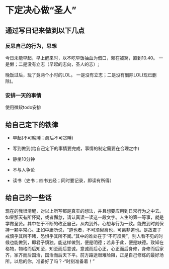 # 下定决心做“圣人”

## 通过写日记来做到以下几点

### 反思自己的行为，思想

今日未能早起，早上醒来时，以不吃早饭抽血为借口，赖在被窝，直到10.40。
一是懒；二是没有立志（早起的志向，圣人的志）;

晚饭过后，玩了竟两个小时的LOL。
一是没有立志；二是没有删除LOL(现已删除)。

### 安排一天的事情

使用微软todo安排

## 给自己定下的铁律

- 早起(不可晚睡；醒后不可贪睡)

- 写到做到(给自己定下的事情要完成，事情的制定需要在合理之中)

- 静坐10分钟

- 不与人争论

- 读书（史书；四书五经；同时要记录，即读有所得）

## 给自己的一些话

现在的我很清醒，对以上所写都是真实的想法，并且想要应用到日常行为之中去。如果那天有所怀疑，或者懈怠，请认真读一读这一段文字。人生的第一等事，就是学做圣贤。其中在于不断的改正自己，从内到外，心想与行为一致。能做到时刻保持一颗平常心。正如中庸所说，“道也者，不可须臾离也，可离非道也。是故君子戒慎乎其所不睹，恐惧乎其所不闻。”其中的难处在于“不可须臾”，别人看不见的时候也能做到，即君子慎独。能这样做到，便是明德；若非于此，便是缺德。致知在格物，物格而后知至，知至而后意诚，意诚而后心正，心正而后身修，身修而后家齐，家齐而后国治，国治而后天下平。前方路途艰难险阻，正是自己修炼的最好场所。以后的你，准备好了吗？-“时刻准备着！”
